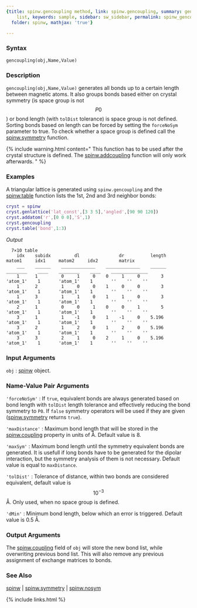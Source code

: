 ```yaml
---
{title: spinw.gencoupling method, link: spinw.gencoupling, summary: generates bond
    list, keywords: sample, sidebar: sw_sidebar, permalink: spinw_gencoupling.html,
  folder: spinw, mathjax: 'true'}

---
```

 
### Syntax
 
`gencoupling(obj,Name,Value)`
 
### Description
 
`gencoupling(obj,Name,Value)` generates all bonds up to a certain length
between magnetic atoms. It also groups bonds based either on crystal
symmetry (is space group is not $$P0$$) or bond length (with `tolDist`
tolerance) is space group is not defined. Sorting bonds based on length
can be forced by setting the `forceNoSym` parameter to true. To check
whether a space group is defined call the [spinw.symmetry](spinw_symmetry.html) function.
 
{% include warning.html content=" This function has to be used after the crystal structure is defined.
  The [spinw.addcoupling](spinw_addcoupling.html) function will only work afterwards. " %}
 
### Examples
 
A triangular lattice is generated using `spinw.gencoupling` and
the [spinw.table](spinw_table.html) function lists the 1st, 2nd and 3rd neighbor bonds:
 
```matlab
cryst = spinw
cryst.genlattice('lat_const',[3 3 5],'angled',[90 90 120])
cryst.addatom('r',[0 0 0],'S',1)
cryst.gencoupling
cryst.table('bond',1:3)
```
*Output*
```
  7×10 table
    idx    subidx         dl               dr          length     matom1     idx1     matom2     idx2        matrix    
    ___    ______    _____________    _____________    ______    ________    ____    ________    ____    ______________
    1      1         0     1     0    0     1     0        3     'atom_1'    1       'atom_1'    1       ''    ''    ''
    1      2         1     0     0    1     0     0        3     'atom_1'    1       'atom_1'    1       ''    ''    ''
    1      3         1     1     0    1     1     0        3     'atom_1'    1       'atom_1'    1       ''    ''    ''
    2      1         0     0     1    0     0     1        5     'atom_1'    1       'atom_1'    1       ''    ''    ''
    3      1         1    -1     0    1    -1     0    5.196     'atom_1'    1       'atom_1'    1       ''    ''    ''
    3      2         1     2     0    1     2     0    5.196     'atom_1'    1       'atom_1'    1       ''    ''    ''
    3      3         2     1     0    2     1     0    5.196     'atom_1'    1       'atom_1'    1       ''    ''    ''
```
 
 
### Input Arguments
 
`obj`
: [spinw](spinw.html) object.
 
### Name-Value Pair Arguments
 
`'forceNoSym'`
: If `true`, equivalent bonds are always generated based on
  bond length with `tolDist` length tolerance and effectively reducing
  the bond symmetry to `P0`. If `false` symmetry operators will be used
  if they are given ([spinw.symmetry](spinw_symmetry.html) returns `true`).
 
`'maxDistance'`
: Maximum bond length that will be stored in the
  [spinw.coupling](spinw_coupling.html) property in units of Å. Default value is 8.
 
`'maxSym'`
: Maximum bond length until the symmetry equivalent bonds are
  generated. It is usefull if long bonds have to be generated for the
  dipolar interaction, but the symmetry analysis of them is not
  necessary. Default value is equal to `maxDistance`.
 
`'tolDist'`
: Tolerance of distance, within two bonds are considered
  equivalent, default value is $$10^{-3}$$Å. Only used, when no
  space group is defined.
 
`'dMin'`
: Minimum bond length, below which an error is triggered.
  Default value is 0.5 Å.
 
### Output Arguments
 
The [spinw.coupling](spinw_coupling.html) field of `obj` will store the new bond list, while
overwriting previous bond list. This will also remove any previous
assignment of exchange matrices to bonds.
 
### See Also
 
[spinw](spinw.html) \| [spinw.symmetry](spinw_symmetry.html) \| [spinw.nosym](spinw_nosym.html)
 

{% include links.html %}
